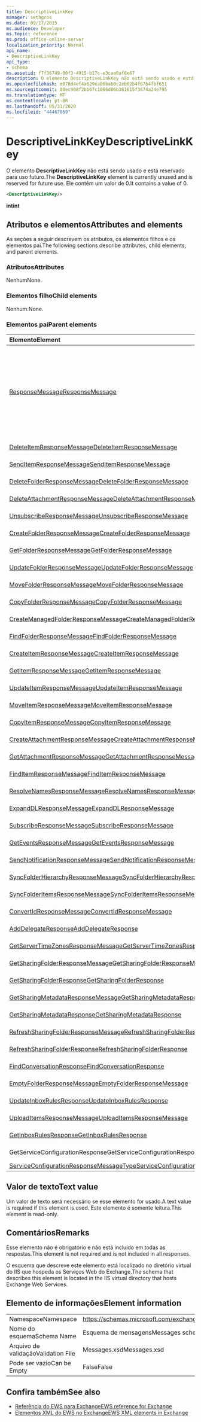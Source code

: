 ```yaml
---
title: DescriptiveLinkKey
manager: sethgros
ms.date: 09/17/2015
ms.audience: Developer
ms.topic: reference
ms.prod: office-online-server
localization_priority: Normal
api_name:
- DescriptiveLinkKey
api_type:
- schema
ms.assetid: f7f36749-00f3-4915-b17c-e3caa0af6e67
description: O elemento DescriptiveLinkKey não está sendo usado e está reservado para uso futuro. Ele contém um valor de 0.
ms.openlocfilehash: e078d4ef4a629ea06bab0c2eb02b4f67b4fbf651
ms.sourcegitcommit: 88ec988f2bb67c1866d06b361615f3674a24e795
ms.translationtype: MT
ms.contentlocale: pt-BR
ms.lasthandoff: 05/31/2020
ms.locfileid: "44467869"
---
```

# <a name="descriptivelinkkey"></a><span data-ttu-id="c3cec-104">DescriptiveLinkKey</span><span class="sxs-lookup"><span data-stu-id="c3cec-104">DescriptiveLinkKey</span></span>

<span data-ttu-id="c3cec-105">O elemento **DescriptiveLinkKey** não está sendo usado e está reservado para uso futuro.</span><span class="sxs-lookup"><span data-stu-id="c3cec-105">The **DescriptiveLinkKey** element is currently unused and is reserved for future use.</span></span> <span data-ttu-id="c3cec-106">Ele contém um valor de 0.</span><span class="sxs-lookup"><span data-stu-id="c3cec-106">It contains a value of 0.</span></span> 
  
```XML
<DescriptiveLinkKey/>
```

 <span data-ttu-id="c3cec-107">**int**</span><span class="sxs-lookup"><span data-stu-id="c3cec-107">**int**</span></span>
## <a name="attributes-and-elements"></a><span data-ttu-id="c3cec-108">Atributos e elementos</span><span class="sxs-lookup"><span data-stu-id="c3cec-108">Attributes and elements</span></span>

<span data-ttu-id="c3cec-109">As seções a seguir descrevem os atributos, os elementos filhos e os elementos pai.</span><span class="sxs-lookup"><span data-stu-id="c3cec-109">The following sections describe attributes, child elements, and parent elements.</span></span>
  
### <a name="attributes"></a><span data-ttu-id="c3cec-110">Atributos</span><span class="sxs-lookup"><span data-stu-id="c3cec-110">Attributes</span></span>

<span data-ttu-id="c3cec-111">Nenhum</span><span class="sxs-lookup"><span data-stu-id="c3cec-111">None.</span></span>
  
### <a name="child-elements"></a><span data-ttu-id="c3cec-112">Elementos filho</span><span class="sxs-lookup"><span data-stu-id="c3cec-112">Child elements</span></span>

<span data-ttu-id="c3cec-113">Nenhum.</span><span class="sxs-lookup"><span data-stu-id="c3cec-113">None.</span></span>
  
### <a name="parent-elements"></a><span data-ttu-id="c3cec-114">Elementos pai</span><span class="sxs-lookup"><span data-stu-id="c3cec-114">Parent elements</span></span>

|<span data-ttu-id="c3cec-115">**Elemento**</span><span class="sxs-lookup"><span data-stu-id="c3cec-115">**Element**</span></span>|<span data-ttu-id="c3cec-116">**Descrição**</span><span class="sxs-lookup"><span data-stu-id="c3cec-116">**Description**</span></span>|
|:-----|:-----|
|[<span data-ttu-id="c3cec-117">ResponseMessage</span><span class="sxs-lookup"><span data-stu-id="c3cec-117">ResponseMessage</span></span>](responsemessage.md) <br/> | <span data-ttu-id="c3cec-118">Fornece informações descritivas sobre o status da resposta.</span><span class="sxs-lookup"><span data-stu-id="c3cec-118">Provides descriptive information about the response status.</span></span>  <br/><br/><span data-ttu-id="c3cec-119">A seguir estão algumas expressões XPath possíveis para este elemento:</span><span class="sxs-lookup"><span data-stu-id="c3cec-119">The following are some possible XPath expressions to this element:</span></span><br/><br/>  `/GetUserAvailabilityResponse/FreeBusyResponseArray/FreeBusyResponse/ResponseMessage` <br/><br/>`/GetUserAvailabilityResponse/SuggestionsResponse/ResponseMessage` <br/><br/>`/SetUserOofSettingsResponse/ResponseMessage` <br/><br/>`/GetUserOofSettingsResponse/ResponseMessage` <br/> |
|[<span data-ttu-id="c3cec-120">DeleteItemResponseMessage</span><span class="sxs-lookup"><span data-stu-id="c3cec-120">DeleteItemResponseMessage</span></span>](deleteitemresponsemessage.md) <br/> |<span data-ttu-id="c3cec-121">Contém o status e o resultado de uma única solicitação de **DeleteItem** .</span><span class="sxs-lookup"><span data-stu-id="c3cec-121">Contains the status and result of a single **DeleteItem** request.</span></span>  <br/> |
|[<span data-ttu-id="c3cec-122">SendItemResponseMessage</span><span class="sxs-lookup"><span data-stu-id="c3cec-122">SendItemResponseMessage</span></span>](senditemresponsemessage.md) <br/> |<span data-ttu-id="c3cec-123">Contém o status e o resultado de uma única solicitação de **SendItem** .</span><span class="sxs-lookup"><span data-stu-id="c3cec-123">Contains the status and result of a single **SendItem** request.</span></span>  <br/> |
|[<span data-ttu-id="c3cec-124">DeleteFolderResponseMessage</span><span class="sxs-lookup"><span data-stu-id="c3cec-124">DeleteFolderResponseMessage</span></span>](deletefolderresponsemessage.md) <br/> |<span data-ttu-id="c3cec-125">Contém o status e o resultado de uma única solicitação de **DeleteFolder** .</span><span class="sxs-lookup"><span data-stu-id="c3cec-125">Contains the status and result of a single **DeleteFolder** request.</span></span>  <br/> |
|[<span data-ttu-id="c3cec-126">DeleteAttachmentResponseMessage</span><span class="sxs-lookup"><span data-stu-id="c3cec-126">DeleteAttachmentResponseMessage</span></span>](deleteattachmentresponsemessage.md) <br/> |<span data-ttu-id="c3cec-127">Contém o status e o resultado de uma única solicitação de **DeleteAttachment** .</span><span class="sxs-lookup"><span data-stu-id="c3cec-127">Contains the status and result of a single **DeleteAttachment** request.</span></span>  <br/> |
|[<span data-ttu-id="c3cec-128">UnsubscribeResponseMessage</span><span class="sxs-lookup"><span data-stu-id="c3cec-128">UnsubscribeResponseMessage</span></span>](unsubscriberesponsemessage.md) <br/> |<span data-ttu-id="c3cec-129">Contém o status e o resultado de uma única solicitação de **cancelamento de assinatura** .</span><span class="sxs-lookup"><span data-stu-id="c3cec-129">Contains the status and result of a single **Unsubscribe** request.</span></span>  <br/> |
|[<span data-ttu-id="c3cec-130">CreateFolderResponseMessage</span><span class="sxs-lookup"><span data-stu-id="c3cec-130">CreateFolderResponseMessage</span></span>](createfolderresponsemessage.md) <br/> |<span data-ttu-id="c3cec-131">Contém o status e o resultado de uma única solicitação **CreateFolder** .</span><span class="sxs-lookup"><span data-stu-id="c3cec-131">Contains the status and result of a single **CreateFolder** request.</span></span>  <br/> |
|[<span data-ttu-id="c3cec-132">GetFolderResponseMessage</span><span class="sxs-lookup"><span data-stu-id="c3cec-132">GetFolderResponseMessage</span></span>](getfolderresponsemessage.md) <br/> |<span data-ttu-id="c3cec-133">Contém o status e o resultado de uma única solicitação **GetFolder** .</span><span class="sxs-lookup"><span data-stu-id="c3cec-133">Contains the status and result of a single **GetFolder** request.</span></span>  <br/> |
|[<span data-ttu-id="c3cec-134">UpdateFolderResponseMessage</span><span class="sxs-lookup"><span data-stu-id="c3cec-134">UpdateFolderResponseMessage</span></span>](updatefolderresponsemessage.md) <br/> |<span data-ttu-id="c3cec-135">Contém o status e o resultado de uma única solicitação de **UpdateFolder** .</span><span class="sxs-lookup"><span data-stu-id="c3cec-135">Contains the status and result of a single **UpdateFolder** request.</span></span>  <br/> |
|[<span data-ttu-id="c3cec-136">MoveFolderResponseMessage</span><span class="sxs-lookup"><span data-stu-id="c3cec-136">MoveFolderResponseMessage</span></span>](movefolderresponsemessage.md) <br/> |<span data-ttu-id="c3cec-137">Contém o status e o resultado de uma única solicitação de **MoveFolder** .</span><span class="sxs-lookup"><span data-stu-id="c3cec-137">Contains the status and result of a single **MoveFolder** request.</span></span>  <br/> |
|[<span data-ttu-id="c3cec-138">CopyFolderResponseMessage</span><span class="sxs-lookup"><span data-stu-id="c3cec-138">CopyFolderResponseMessage</span></span>](copyfolderresponsemessage.md) <br/> |<span data-ttu-id="c3cec-139">Contém o status e o resultado de uma única solicitação de **CopyFolder** .</span><span class="sxs-lookup"><span data-stu-id="c3cec-139">Contains the status and result of a single **CopyFolder** request.</span></span>  <br/> |
|[<span data-ttu-id="c3cec-140">CreateManagedFolderResponseMessage</span><span class="sxs-lookup"><span data-stu-id="c3cec-140">CreateManagedFolderResponseMessage</span></span>](createmanagedfolderresponsemessage.md) <br/> |<span data-ttu-id="c3cec-141">Contém o status e o resultado de uma única solicitação de **CreateManagedFolder** .</span><span class="sxs-lookup"><span data-stu-id="c3cec-141">Contains the status and result of a single **CreateManagedFolder** request.</span></span>  <br/> |
|[<span data-ttu-id="c3cec-142">FindFolderResponseMessage</span><span class="sxs-lookup"><span data-stu-id="c3cec-142">FindFolderResponseMessage</span></span>](findfolderresponsemessage.md) <br/> |<span data-ttu-id="c3cec-143">Contém o status e o resultado de uma única solicitação de **FindFolder** .</span><span class="sxs-lookup"><span data-stu-id="c3cec-143">Contains the status and result of a single **FindFolder** request.</span></span>  <br/> |
|[<span data-ttu-id="c3cec-144">CreateItemResponseMessage</span><span class="sxs-lookup"><span data-stu-id="c3cec-144">CreateItemResponseMessage</span></span>](createitemresponsemessage.md) <br/> |<span data-ttu-id="c3cec-145">Contém o status e o resultado de uma única solicitação **CreateItem** .</span><span class="sxs-lookup"><span data-stu-id="c3cec-145">Contains the status and result of a single **CreateItem** request.</span></span>  <br/> |
|[<span data-ttu-id="c3cec-146">GetItemResponseMessage</span><span class="sxs-lookup"><span data-stu-id="c3cec-146">GetItemResponseMessage</span></span>](getitemresponsemessage.md) <br/> |<span data-ttu-id="c3cec-147">Contém o status e o resultado de uma única solicitação de **GetItem** .</span><span class="sxs-lookup"><span data-stu-id="c3cec-147">Contains the status and result of a single **GetItem** request.</span></span>  <br/> |
|[<span data-ttu-id="c3cec-148">UpdateItemResponseMessage</span><span class="sxs-lookup"><span data-stu-id="c3cec-148">UpdateItemResponseMessage</span></span>](updateitemresponsemessage.md) <br/> |<span data-ttu-id="c3cec-149">Contém o status e o resultado de uma única solicitação de **UpdateItem** .</span><span class="sxs-lookup"><span data-stu-id="c3cec-149">Contains the status and result of a single **UpdateItem** request.</span></span>  <br/> |
|[<span data-ttu-id="c3cec-150">MoveItemResponseMessage</span><span class="sxs-lookup"><span data-stu-id="c3cec-150">MoveItemResponseMessage</span></span>](moveitemresponsemessage.md) <br/> |<span data-ttu-id="c3cec-151">Contém o status e o resultado de uma única solicitação de **MoveItem** .</span><span class="sxs-lookup"><span data-stu-id="c3cec-151">Contains the status and result of a single **MoveItem** request.</span></span>  <br/> |
|[<span data-ttu-id="c3cec-152">CopyItemResponseMessage</span><span class="sxs-lookup"><span data-stu-id="c3cec-152">CopyItemResponseMessage</span></span>](copyitemresponsemessage.md) <br/> |<span data-ttu-id="c3cec-153">Contém o status e o resultado de uma única solicitação de **CopyItem** .</span><span class="sxs-lookup"><span data-stu-id="c3cec-153">Contains the status and result of a single **CopyItem** request.</span></span>  <br/> |
|[<span data-ttu-id="c3cec-154">CreateAttachmentResponseMessage</span><span class="sxs-lookup"><span data-stu-id="c3cec-154">CreateAttachmentResponseMessage</span></span>](createattachmentresponsemessage.md) <br/> |<span data-ttu-id="c3cec-155">Contém o status e o resultado de uma única solicitação **CreateAttachment** .</span><span class="sxs-lookup"><span data-stu-id="c3cec-155">Contains the status and result of a single **CreateAttachment** request.</span></span>  <br/> |
|[<span data-ttu-id="c3cec-156">GetAttachmentResponseMessage</span><span class="sxs-lookup"><span data-stu-id="c3cec-156">GetAttachmentResponseMessage</span></span>](getattachmentresponsemessage.md) <br/> |<span data-ttu-id="c3cec-157">Contém o status e o resultado de uma única solicitação **GetAttachment** .</span><span class="sxs-lookup"><span data-stu-id="c3cec-157">Contains the status and result of a single **GetAttachment** request.</span></span>  <br/> |
|[<span data-ttu-id="c3cec-158">FindItemResponseMessage</span><span class="sxs-lookup"><span data-stu-id="c3cec-158">FindItemResponseMessage</span></span>](finditemresponsemessage.md) <br/> |<span data-ttu-id="c3cec-159">Contém o status e o resultado de uma única solicitação de **FindItem** .</span><span class="sxs-lookup"><span data-stu-id="c3cec-159">Contains the status and result of a single **FindItem** request.</span></span>  <br/> |
|[<span data-ttu-id="c3cec-160">ResolveNamesResponseMessage</span><span class="sxs-lookup"><span data-stu-id="c3cec-160">ResolveNamesResponseMessage</span></span>](resolvenamesresponsemessage.md) <br/> |<span data-ttu-id="c3cec-161">Contém o status e o resultado de uma solicitação **ResolveNames** .</span><span class="sxs-lookup"><span data-stu-id="c3cec-161">Contains the status and result of a **ResolveNames** request.</span></span>  <br/> |
|[<span data-ttu-id="c3cec-162">ExpandDLResponseMessage</span><span class="sxs-lookup"><span data-stu-id="c3cec-162">ExpandDLResponseMessage</span></span>](expanddlresponsemessage.md) <br/> |<span data-ttu-id="c3cec-163">Contém o status e o resultado de uma única solicitação de **ExpandDL** .</span><span class="sxs-lookup"><span data-stu-id="c3cec-163">Contains the status and result of a single **ExpandDL** request.</span></span>  <br/> |
|[<span data-ttu-id="c3cec-164">SubscribeResponseMessage</span><span class="sxs-lookup"><span data-stu-id="c3cec-164">SubscribeResponseMessage</span></span>](subscriberesponsemessage.md) <br/> |<span data-ttu-id="c3cec-165">Contém o status e o resultado de uma única solicitação de **assinatura** .</span><span class="sxs-lookup"><span data-stu-id="c3cec-165">Contains the status and result of a single **Subscribe** request.</span></span>  <br/> |
|[<span data-ttu-id="c3cec-166">GetEventsResponseMessage</span><span class="sxs-lookup"><span data-stu-id="c3cec-166">GetEventsResponseMessage</span></span>](geteventsresponsemessage.md) <br/> |<span data-ttu-id="c3cec-167">Contém o status e o resultado de uma única solicitação **GetEvents** .</span><span class="sxs-lookup"><span data-stu-id="c3cec-167">Contains the status and result of a single **GetEvents** request.</span></span>  <br/> |
|[<span data-ttu-id="c3cec-168">SendNotificationResponseMessage</span><span class="sxs-lookup"><span data-stu-id="c3cec-168">SendNotificationResponseMessage</span></span>](sendnotificationresponsemessage.md) <br/> |<span data-ttu-id="c3cec-169">Contém o status e o resultado de uma única solicitação de **SendNotification** .</span><span class="sxs-lookup"><span data-stu-id="c3cec-169">Contains the status and result of a single **SendNotification** request.</span></span>  <br/> |
|[<span data-ttu-id="c3cec-170">SyncFolderHierarchyResponseMessage</span><span class="sxs-lookup"><span data-stu-id="c3cec-170">SyncFolderHierarchyResponseMessage</span></span>](syncfolderhierarchyresponsemessage.md) <br/> |<span data-ttu-id="c3cec-171">Contém o status e o resultado de uma solicitação **SyncFolderHierarchy** .</span><span class="sxs-lookup"><span data-stu-id="c3cec-171">Contains the status and result of a **SyncFolderHierarchy** request.</span></span>  <br/> |
|[<span data-ttu-id="c3cec-172">SyncFolderItemsResponseMessage</span><span class="sxs-lookup"><span data-stu-id="c3cec-172">SyncFolderItemsResponseMessage</span></span>](syncfolderitemsresponsemessage.md) <br/> |<span data-ttu-id="c3cec-173">Contém o status e o resultado de uma solicitação **SyncFolderItems** .</span><span class="sxs-lookup"><span data-stu-id="c3cec-173">Contains the status and result of a **SyncFolderItems** request.</span></span>  <br/> |
|[<span data-ttu-id="c3cec-174">ConvertIdResponseMessage</span><span class="sxs-lookup"><span data-stu-id="c3cec-174">ConvertIdResponseMessage</span></span>](convertidresponsemessage.md) <br/> |<span data-ttu-id="c3cec-175">Contém o status e o resultado de uma solicitação **convertid** .</span><span class="sxs-lookup"><span data-stu-id="c3cec-175">Contains the status and result of a **ConvertId** request.</span></span>  <br/> |
|[<span data-ttu-id="c3cec-176">AddDelegateResponse</span><span class="sxs-lookup"><span data-stu-id="c3cec-176">AddDelegateResponse</span></span>](adddelegateresponse.md) <br/> |<span data-ttu-id="c3cec-177">Contém o status e o resultado de uma solicitação **AddDelegate** .</span><span class="sxs-lookup"><span data-stu-id="c3cec-177">Contains the status and result of an **AddDelegate** request.</span></span>  <br/> |
|[<span data-ttu-id="c3cec-178">GetServerTimeZonesResponseMessage</span><span class="sxs-lookup"><span data-stu-id="c3cec-178">GetServerTimeZonesResponseMessage</span></span>](getservertimezonesresponsemessage.md) <br/> |<span data-ttu-id="c3cec-179">Contém o status e o resultado de uma solicitação **GetServerTimeZones** .</span><span class="sxs-lookup"><span data-stu-id="c3cec-179">Contains the status and result of a **GetServerTimeZones** request.</span></span>  <br/> |
|[<span data-ttu-id="c3cec-180">GetSharingFolderResponseMessage</span><span class="sxs-lookup"><span data-stu-id="c3cec-180">GetSharingFolderResponseMessage</span></span>](getsharingfolderresponsemessage.md) <br/> |<span data-ttu-id="c3cec-181">Contém o status e o resultado de uma solicitação **GetSharingFolder** .</span><span class="sxs-lookup"><span data-stu-id="c3cec-181">Contains the status and result of a **GetSharingFolder** request.</span></span>  <br/> |
|[<span data-ttu-id="c3cec-182">GetSharingFolderResponse</span><span class="sxs-lookup"><span data-stu-id="c3cec-182">GetSharingFolderResponse</span></span>](getsharingfolderresponse.md) <br/> |<span data-ttu-id="c3cec-183">Define uma resposta a uma solicitação **GetSharingFolder** .</span><span class="sxs-lookup"><span data-stu-id="c3cec-183">Defines a response to a **GetSharingFolder** request.</span></span>  <br/> |
|[<span data-ttu-id="c3cec-184">GetSharingMetadataResponseMessage</span><span class="sxs-lookup"><span data-stu-id="c3cec-184">GetSharingMetadataResponseMessage</span></span>](getsharingmetadataresponsemessage.md) <br/> |<span data-ttu-id="c3cec-185">Contém o status e o resultado de uma solicitação **GetSharingMetadata** .</span><span class="sxs-lookup"><span data-stu-id="c3cec-185">Contains the status and result of a **GetSharingMetadata** request.</span></span>  <br/> |
|[<span data-ttu-id="c3cec-186">GetSharingMetadataResponse</span><span class="sxs-lookup"><span data-stu-id="c3cec-186">GetSharingMetadataResponse</span></span>](getsharingmetadataresponse.md) <br/> |<span data-ttu-id="c3cec-187">Define uma resposta a uma solicitação **GetSharingMetadata** .</span><span class="sxs-lookup"><span data-stu-id="c3cec-187">Defines a response to a **GetSharingMetadata** request.</span></span>  <br/> |
|[<span data-ttu-id="c3cec-188">RefreshSharingFolderResponseMessage</span><span class="sxs-lookup"><span data-stu-id="c3cec-188">RefreshSharingFolderResponseMessage</span></span>](refreshsharingfolderresponsemessage.md) <br/> |<span data-ttu-id="c3cec-189">Contém o status e o resultado de uma solicitação **RefreshSharingFolder** .</span><span class="sxs-lookup"><span data-stu-id="c3cec-189">Contains the status and result of a **RefreshSharingFolder** request.</span></span>  <br/> |
|[<span data-ttu-id="c3cec-190">RefreshSharingFolderResponse</span><span class="sxs-lookup"><span data-stu-id="c3cec-190">RefreshSharingFolderResponse</span></span>](refreshsharingfolderresponse.md) <br/> |<span data-ttu-id="c3cec-191">Define uma resposta a uma solicitação **RefreshSharingFolder** .</span><span class="sxs-lookup"><span data-stu-id="c3cec-191">Defines a response to a **RefreshSharingFolder** request.</span></span>  <br/> |
|[<span data-ttu-id="c3cec-192">FindConversationResponse</span><span class="sxs-lookup"><span data-stu-id="c3cec-192">FindConversationResponse</span></span>](findconversationresponse.md) <br/> |<span data-ttu-id="c3cec-193">Contém o status e os resultados de uma resposta **FindConversation** .</span><span class="sxs-lookup"><span data-stu-id="c3cec-193">Contains the status and results of a **FindConversation** response.</span></span>  <br/> |
|[<span data-ttu-id="c3cec-194">EmptyFolderResponseMessage</span><span class="sxs-lookup"><span data-stu-id="c3cec-194">EmptyFolderResponseMessage</span></span>](emptyfolderresponsemessage.md) <br/> |<span data-ttu-id="c3cec-195">Contém o status e o resultado de uma única solicitação de **EmptyFolder** .</span><span class="sxs-lookup"><span data-stu-id="c3cec-195">Contains the status and result of a single **EmptyFolder** request.</span></span>  <br/> |
|[<span data-ttu-id="c3cec-196">UpdateInboxRulesResponse</span><span class="sxs-lookup"><span data-stu-id="c3cec-196">UpdateInboxRulesResponse</span></span>](updateinboxrulesresponse.md) <br/> |<span data-ttu-id="c3cec-197">Contém o status e o resultado de uma solicitação **UpdateInboxRules** .</span><span class="sxs-lookup"><span data-stu-id="c3cec-197">Contains the status and result of an **UpdateInboxRules** request.</span></span>  <br/> |
|[<span data-ttu-id="c3cec-198">UploadItemsResponseMessage</span><span class="sxs-lookup"><span data-stu-id="c3cec-198">UploadItemsResponseMessage</span></span>](uploaditemsresponsemessage.md) <br/> |<span data-ttu-id="c3cec-199">Contém um status e o resultado de uma solicitação **UploadItemsResponse** .</span><span class="sxs-lookup"><span data-stu-id="c3cec-199">Contains a status and result of an **UploadItemsResponse** request.</span></span>  <br/> |
|[<span data-ttu-id="c3cec-200">GetInboxRulesResponse</span><span class="sxs-lookup"><span data-stu-id="c3cec-200">GetInboxRulesResponse</span></span>](getinboxrulesresponse.md) <br/> |<span data-ttu-id="c3cec-201">Contém uma resposta a uma solicitação **GetInboxRules** .</span><span class="sxs-lookup"><span data-stu-id="c3cec-201">Contains a response to a **GetInboxRules** request.</span></span>  <br/> |
|<span data-ttu-id="c3cec-202">GetServiceConfigurationResponse</span><span class="sxs-lookup"><span data-stu-id="c3cec-202">GetServiceConfigurationResponse</span></span>  <br/> |<span data-ttu-id="c3cec-203">Contém uma resposta a uma solicitação **GetServiceConfiguration** .</span><span class="sxs-lookup"><span data-stu-id="c3cec-203">Contains a response to a **GetServiceConfiguration** request.</span></span>  <br/> |
|[<span data-ttu-id="c3cec-204">ServiceConfigurationResponseMessageType</span><span class="sxs-lookup"><span data-stu-id="c3cec-204">ServiceConfigurationResponseMessageType</span></span>](serviceconfigurationresponsemessagetype.md) <br/> |<span data-ttu-id="c3cec-205">Contém definições de configuração de serviço.</span><span class="sxs-lookup"><span data-stu-id="c3cec-205">Contains service configuration settings.</span></span>  <br/> |
   
## <a name="text-value"></a><span data-ttu-id="c3cec-206">Valor de texto</span><span class="sxs-lookup"><span data-stu-id="c3cec-206">Text value</span></span>

<span data-ttu-id="c3cec-207">Um valor de texto será necessário se esse elemento for usado.</span><span class="sxs-lookup"><span data-stu-id="c3cec-207">A text value is required if this element is used.</span></span> <span data-ttu-id="c3cec-208">Este elemento é somente leitura.</span><span class="sxs-lookup"><span data-stu-id="c3cec-208">This element is read-only.</span></span>
  
## <a name="remarks"></a><span data-ttu-id="c3cec-209">Comentários</span><span class="sxs-lookup"><span data-stu-id="c3cec-209">Remarks</span></span>

<span data-ttu-id="c3cec-210">Esse elemento não é obrigatório e não está incluído em todas as respostas.</span><span class="sxs-lookup"><span data-stu-id="c3cec-210">This element is not required and is not included in all responses.</span></span>
  
<span data-ttu-id="c3cec-211">O esquema que descreve este elemento está localizado no diretório virtual do IIS que hospeda os Serviços Web do Exchange.</span><span class="sxs-lookup"><span data-stu-id="c3cec-211">The schema that describes this element is located in the IIS virtual directory that hosts Exchange Web Services.</span></span>
  
## <a name="element-information"></a><span data-ttu-id="c3cec-212">Elemento de informações</span><span class="sxs-lookup"><span data-stu-id="c3cec-212">Element information</span></span>

|||
|:-----|:-----|
|<span data-ttu-id="c3cec-213">Namespace</span><span class="sxs-lookup"><span data-stu-id="c3cec-213">Namespace</span></span>  <br/> |https://schemas.microsoft.com/exchange/services/2006/messages  <br/> |
|<span data-ttu-id="c3cec-214">Nome do esquema</span><span class="sxs-lookup"><span data-stu-id="c3cec-214">Schema Name</span></span>  <br/> |<span data-ttu-id="c3cec-215">Esquema de mensagens</span><span class="sxs-lookup"><span data-stu-id="c3cec-215">Messages schema</span></span>  <br/> |
|<span data-ttu-id="c3cec-216">Arquivo de validação</span><span class="sxs-lookup"><span data-stu-id="c3cec-216">Validation File</span></span>  <br/> |<span data-ttu-id="c3cec-217">Messages.xsd</span><span class="sxs-lookup"><span data-stu-id="c3cec-217">Messages.xsd</span></span>  <br/> |
|<span data-ttu-id="c3cec-218">Pode ser vazio</span><span class="sxs-lookup"><span data-stu-id="c3cec-218">Can be Empty</span></span>  <br/> |<span data-ttu-id="c3cec-219">False</span><span class="sxs-lookup"><span data-stu-id="c3cec-219">False</span></span>  <br/> |
   
## <a name="see-also"></a><span data-ttu-id="c3cec-220">Confira também</span><span class="sxs-lookup"><span data-stu-id="c3cec-220">See also</span></span>

- [<span data-ttu-id="c3cec-221">Referência do EWS para Exchange</span><span class="sxs-lookup"><span data-stu-id="c3cec-221">EWS reference for Exchange</span></span>](ews-reference-for-exchange.md) 
- [<span data-ttu-id="c3cec-222">Elementos XML do EWS no Exchange</span><span class="sxs-lookup"><span data-stu-id="c3cec-222">EWS XML elements in Exchange</span></span>](ews-xml-elements-in-exchange.md)


